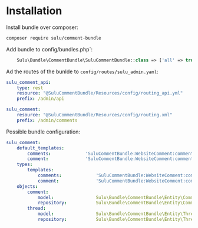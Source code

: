 # Installation

Install bundle over composer:

```bash
composer require sulu/comment-bundle
```

Add bundle to config/bundles.php`:

```php
    Sulu\Bundle\CommentBundle\SuluCommentBundle::class => ['all' => true],
```

Ad the routes of the bunlde to `config/routes/sulu_admin.yaml`:

```yml
sulu_comment_api:
    type: rest
    resource: "@SuluCommentBundle/Resources/config/routing_api.yml"
    prefix: /admin/api

sulu_comment:
    resource: "@SuluCommentBundle/Resources/config/routing.xml"
    prefix: /admin/comments
```

Possible bundle configuration:

```yml
sulu_comment:
    default_templates:
        comments:             'SuluCommentBundle:WebsiteComment:comments.html.twig'
        comment:              'SuluCommentBundle:WebsiteComment:comment.html.twig'
    types:
        templates:
            comments:             'SuluCommentBundle:WebsiteComment:comments.html.twig'
            comment:              'SuluCommentBundle:WebsiteComment:comment.html.twig'
    objects:
        comment:
            model:                Sulu\Bundle\CommentBundle\Entity\Comment
            repository:           Sulu\Bundle\CommentBundle\Entity\CommentRepository
        thread:
            model:                Sulu\Bundle\CommentBundle\Entity\Thread
            repository:           Sulu\Bundle\CommentBundle\Entity\ThreadRepository
```
